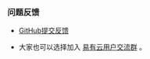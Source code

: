 ### 问题反馈

* [GitHub提交反馈](https://github.com/linkease/linkease/issues)

* 大家也可以选择加入 [易有云用户交流群](https://www.koolcenter.com/posts/117) 。

